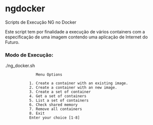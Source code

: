 # ngdocker
Scripts de Execução NG no Docker

Este script tem por finalidade a execução de vários containers com a especificação de uma imagem contendo uma aplicação de Internet do Futuro.

### Modo de Execução:

./ng_docker.sh

                  Menu Options 

               1. Create a container with an existing image.
               2. Create a container with an new image.
               3. Create a set of container
               4. Get a set of containers
               5. List a set of containers
               6. Check shared memory
               7. Remove all containers
               8. Exit
               Enter your choice [1-8] 

